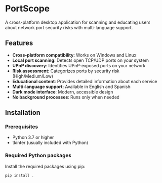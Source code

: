 # PortScope

A cross-platform desktop application for scanning and educating users about network port security risks with multi-language support.

## Features

- **Cross-platform compatibility**: Works on Windows and Linux
- **Local port scanning**: Detects open TCP/UDP ports on your system
- **UPnP discovery**: Identifies UPnP-exposed ports on your network
- **Risk assessment**: Categorizes ports by security risk (High/Medium/Low)
- **Educational content**: Provides detailed information about each service
- **Multi-language support**: Available in English and Spanish
- **Dark mode interface**: Modern, accessible design
- **No background processes**: Runs only when needed

## Installation

### Prerequisites

- Python 3.7 or higher
- tkinter (usually included with Python)

### Required Python packages

Install the required packages using pip:

```bash
pip install .
